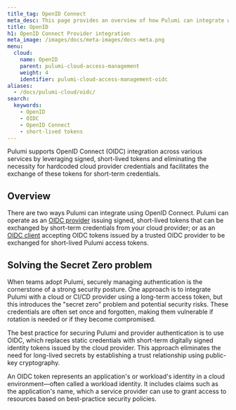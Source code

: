```yaml
---
title_tag: OpenID Connect
meta_desc: This page provides an overview of how Pulumi can integrate with OIDC providers
title: OpenID
h1: OpenID Connect Provider integration
meta_image: /images/docs/meta-images/docs-meta.png
menu:
  cloud:
    name: OpenID
    parent: pulumi-cloud-access-management
    weight: 4
    identifier: pulumi-cloud-access-management-oidc
aliases:
  - /docs/pulumi-cloud/oidc/
search:
  keywords:
    - OpenID
    - OIDC
    - OpenID Connect
    - short-lived tokens
---
```


Pulumi supports OpenID Connect (OIDC) integration across various services by leveraging signed, short-lived tokens and eliminating the necessity for hardcoded cloud provider credentials and facilitates the exchange of these tokens for short-term credentials.

## Overview

There are two ways Pulumi can integrate using OpenID Connect. Pulumi can operate as an [OIDC provider](/docs/pulumi-cloud/oidc/provider/) issuing signed, short-lived tokens that can be exchanged by short-term credentials from your cloud provider; or as an [OIDC client](/docs/pulumi-cloud/oidc/client/) accepting OIDC tokens issued by a trusted OIDC provider to be exchanged for short-lived Pulumi access tokens.

## Solving the Secret Zero problem

When teams adopt Pulumi, securely managing authentication is the cornerstone of a strong security posture. One approach is to integrate Pulumi with a cloud or CI/CD provider using a long-term access token, but this introduces the "secret zero" problem and potential security risks. These credentials are often set once and forgotten, making them vulnerable if rotation is needed or if they become compromised.

The best practice for securing Pulumi and provider authentication is to use OIDC, which replaces static credentials with short-term digitally signed identity tokens issued by the cloud provider. This approach eliminates the need for long-lived secrets by establishing a trust relationship using public-key cryptography.

An OIDC token represents an application's or workload's identity in a cloud environment—often called a workload identity. It includes claims such as the application's name, which a service provider can use to grant access to resources based on best-practice security policies.
